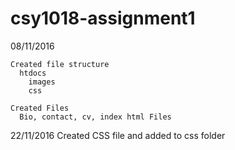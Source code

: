 # csy1018-assignment1

  08/11/2016

    Created file structure
      htdocs
        images
        css

    Created Files
      Bio, contact, cv, index html Files


  22/11/2016
    Created CSS file and added to css folder
